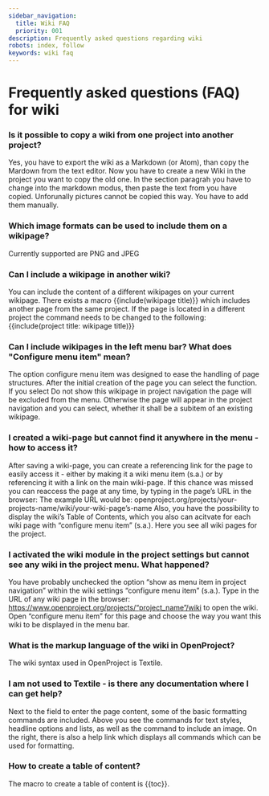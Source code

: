 ```yaml
---
sidebar_navigation:
  title: Wiki FAQ
  priority: 001
description: Frequently asked questions regarding wiki
robots: index, follow
keywords: wiki faq
---
```


# Frequently asked questions (FAQ) for wiki

### Is it possible to copy a wiki from one project into another project?

Yes, you have to export the wiki as a Markdown (or Atom), than copy the Mardown from the text editor. Now you have to create a new Wiki in the project you want to copy the old one. In the section paragrah you have to change into the markdown modus, then paste the text from you have copied. Unforunally pictures cannot be copied this way. You have to add them manually. 

### Which image formats can be used to include them on a wikipage?

Currently supported are PNG and JPEG

### Can I include a wikipage in another wiki?

You can include the content of a different wikipages on your current wikipage.
There exists a macro {{include(wikipage title)}} which includes another page from the same project.
If the page is located in a different project the command needs to be changed to the following: {{include(project title: wikipage title)}}

### Can I include wikipages in the left menu bar? What does "Configure menu item" mean? 

The option configure menu item was designed to ease the handling of page structures.
After the initial creation of the page you can select the function. If you select Do not show this wikipage in project navigation the page will be excluded from the menu.
Otherwise the page will appear in the project navigation and you can select, whether it shall be a subitem of an existing wikipage.

### I created a wiki-page but cannot find it anywhere in the menu - how to access it?

After saving a wiki-page, you can create a referencing link for the page to easily access it - either by making it a wiki menu item (s.a.) or by referencing it with a link on the main wiki-page. If this chance was missed you can reaccess the page at any time, by typing in the page’s URL in the browser:
The example URL would be: openproject.org/projects/your-projects-name/wiki/your-wiki-page’s-name
Also, you have the possibility to display the wiki’s Table of Contents, which you also can acitvate for each wiki page with “configure menu item” (s.a.). Here you see all wiki pages for the project.

### I activated the wiki module in the project settings but cannot see any wiki in the project menu. What happened?

You have probably unchecked the option “show as menu item in project navigation” within the wiki settings “configure menu item” (s.a.). Type in the URL of any wiki page in the browser: https://www.openproject.org/projects/“project_name”/wiki to open the wiki. Open “configure menu item” for this page and choose the way you want this wiki to be displayed in the menu bar.

### What is the markup language of the wiki in OpenProject?

The wiki syntax used in OpenProject is Textile.

### I am not used to Textile - is there any documentation where I can get help?

Next to the field to enter the page content, some of the basic formatting commands are included.
Above you see the commands for text styles, headline options and lists, as well as the command to include an image.
On the right, there is also a help link which displays all commands which can be used for formatting.

### How to create a table of content?

The macro to create a table of content is {{toc}}.
